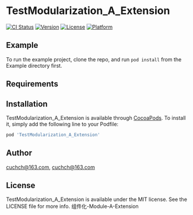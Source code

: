 # TestModularization_A_Extension

[![CI Status](https://img.shields.io/travis/cuchch@163.com/TestModularization_A_Extension.svg?style=flat)](https://travis-ci.org/cuchch@163.com/TestModularization_A_Extension)
[![Version](https://img.shields.io/cocoapods/v/TestModularization_A_Extension.svg?style=flat)](https://cocoapods.org/pods/TestModularization_A_Extension)
[![License](https://img.shields.io/cocoapods/l/TestModularization_A_Extension.svg?style=flat)](https://cocoapods.org/pods/TestModularization_A_Extension)
[![Platform](https://img.shields.io/cocoapods/p/TestModularization_A_Extension.svg?style=flat)](https://cocoapods.org/pods/TestModularization_A_Extension)

## Example

To run the example project, clone the repo, and run `pod install` from the Example directory first.

## Requirements

## Installation

TestModularization_A_Extension is available through [CocoaPods](https://cocoapods.org). To install
it, simply add the following line to your Podfile:

```ruby
pod 'TestModularization_A_Extension'
```

## Author

cuchch@163.com, cuchch@163.com

## License

TestModularization_A_Extension is available under the MIT license. See the LICENSE file for more info.
组件化-Module-A-Extension
